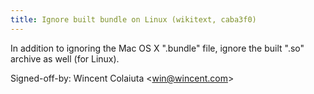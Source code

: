 ```yaml
---
title: Ignore built bundle on Linux (wikitext, caba3f0)
---
```


In addition to ignoring the Mac OS X ".bundle" file, ignore the built ".so" archive as well (for Linux).

Signed-off-by: Wincent Colaiuta &lt;win@wincent.com&gt;
